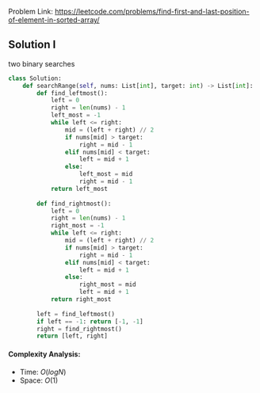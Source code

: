Problem Link: https://leetcode.com/problems/find-first-and-last-position-of-element-in-sorted-array/

## Solution I
two binary searches

```python
class Solution:
    def searchRange(self, nums: List[int], target: int) -> List[int]:
        def find_leftmost():
            left = 0
            right = len(nums) - 1
            left_most = -1
            while left <= right:
                mid = (left + right) // 2
                if nums[mid] > target:
                    right = mid - 1
                elif nums[mid] < target:
                    left = mid + 1
                else:
                    left_most = mid
                    right = mid - 1
            return left_most
        
        def find_rightmost():
            left = 0
            right = len(nums) - 1
            right_most = -1
            while left <= right:
                mid = (left + right) // 2
                if nums[mid] > target:
                    right = mid - 1
                elif nums[mid] < target:
                    left = mid + 1
                else:
                    right_most = mid
                    left = mid + 1
            return right_most
        
        left = find_leftmost()
        if left == -1: return [-1, -1]
        right = find_rightmost()
        return [left, right]
```

#### Complexity Analysis:
- Time: $O(logN)$
- Space: $O(1)$